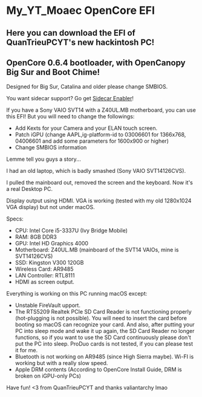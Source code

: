<h1>My_YT_Moaec OpenCore EFI</h1>
<h2>Here you can download the EFI of QuanTrieuPCYT's new hackintosh PC!</h2>
<h2>OpenCore 0.6.4 bootloader, with OpenCanopy Big Sur and Boot Chime!</h2>
<p>Designed for Big Sur, Catalina and older please change SMBIOS.</p>

You want sidecar support? Go get <a href="https://github.com/hieplpvip/SidecarEnabler">Sidecar Enabler</a>!

If you have a Sony VAIO SVT14 with a Z40UL.MB motherboard, you can use this EFI! But you will need to change the followings:
- Add Kexts for your Camera and your ELAN touch screen.
- Patch iGPU (change AAPL,ig-platform-id to 03006601 for 1366x768, 04006601 and add some parameters for 1600x900 or higher)
- Change SMBIOS information

Lemme tell you guys a story...
<p>I had an old laptop, which is badly smashed (Sony VAIO SVT14126CVS).</p>
<p>I pulled the mainboard out, removed the screen and the keyboard. Now it's a real Desktop PC.</p>
<p>Display output using HDMI. VGA is working (tested with my old 1280x1024 VGA display) but not under macOS.</p>

Specs:
- CPU: Intel Core i5-3337U (Ivy Bridge Mobile)
- RAM: 8GB DDR3
- GPU: Intel HD Graphics 4000
- Motherboard: Z40UL.MB (mainboard of the SVT14 VAIOs, mine is SVT14126CVS)
- SSD: Kingston V300 120GB
- Wireless Card: AR9485
- LAN Controller: RTL8111
- HDMI as screen output.

Everything is working on this PC running macOS except:
- Unstable FireVault upport.
- The RTS5209 Realtek PCIe SD Card Reader is not functioning properly (hot-plugging is not possible). You will need to insert the card before booting so macOS can recognize your card. And also, after putting your PC into sleep mode and wake it up again, the SD Card Reader no longer functions, so if you want to use the SD Card continuously please don't put the PC into sleep. ProDuo cards is not tested, if you can please test it for me.
- Bluetooth is not working on AR9485 (since High Sierra maybe). Wi-FI is working but with a really slow speed.
- Apple DRM contents (According to OpenCore Install Guide, DRM is broken on iGPU-only PCs)

Have fun!
<3 from QuanTrieuPCYT
and thanks valiantarchy lmao
